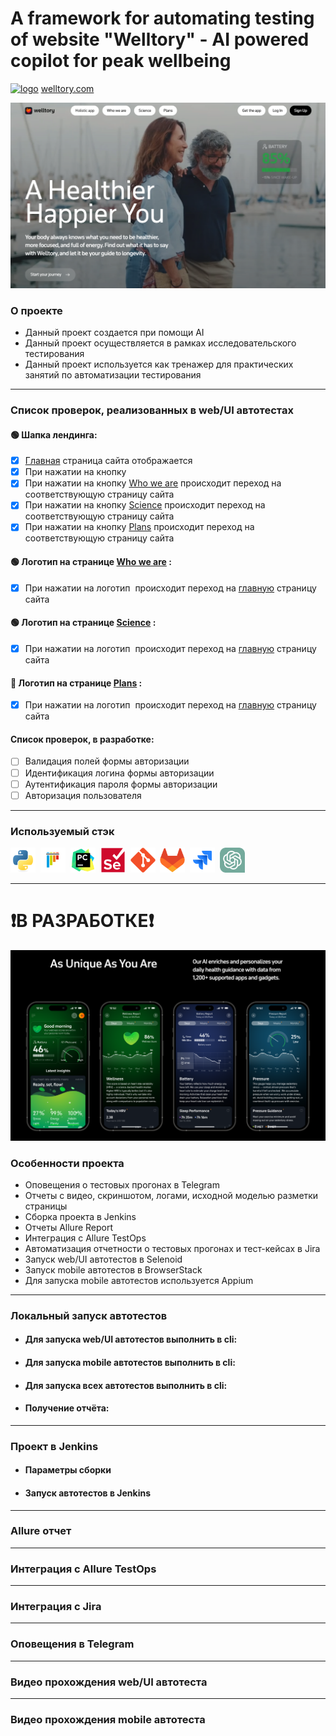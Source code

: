 # A framework for automating testing of website "Welltory" - AI powered copilot for peak wellbeing
<a href="https://welltory.com" class="logo header-logo"> <img class="logo__img" src="https://welltory.com/wp-content/themes/Divi-child/img/hrt3.png" alt="logo"></a> <a target="_blank" href="https://www.welltory.com/">welltory.com</a>

![main page screenshot](/pictures/lending.png)

### О проекте

* Данный проект создается при помощи AI 
* Данный проект осуществляется в рамках исследовательского тестирования
* Данный проект используется как тренажер для практических занятий по автоматизации тестирования

----

### Список проверок, реализованных в web/UI автотестах

#### 🟢 Шапка лендинга:

- [x] <a target="_blank" href="https://welltory.com">Главная</a> страница сайта отображается
- [x] При нажатии на кнопку 
- [x] При нажатии на кнопку <a target="_blank" href="https://welltory.com/who-we-are">Who we are</a> происходит переход на соответствующую страницу сайта
- [x] При нажатии на кнопку <a target="_blank" href="https://welltory.com/science">Science</a> происходит переход на соответствующую страницу сайта
- [x] При нажатии на кнопку <a target="_blank" href="https://welltory.com/plans">Plans</a> происходит переход на соответствующую страницу сайта
      
#### 🟢 Логотип на странице <a target="_blank" href="https://welltory.com/who-we-are">Who we are</a> :

- [x] При нажатии на логотип <img src="https://assets-global.website-files.com/660e8783c2152f6174eadc26/661304852a6aba8cccf8b761_menu%20logo.svg" alt="" width="Auto" class="image-62"> происходит переход на <a target="_blank" href="https://welltory.com">главную</a> страницу сайта

#### 🟢 Логотип на странице <a target="_blank" href="https://welltory.com/science">Science</a> :

- [x] При нажатии на логотип <img src="https://assets-global.website-files.com/660e8783c2152f6174eadc26/661304852a6aba8cccf8b761_menu%20logo.svg" alt="" width="Auto" class="image-62"> происходит переход на <a target="_blank" href="https://welltory.com">главную</a> страницу сайта


#### 🔴 Логотип на странице <a target="_blank" href="https://welltory.com/science">Plans</a> :

- [x] При нажатии на логотип <img src="https://assets-global.website-files.com/660e8783c2152f6174eadc26/661304852a6aba8cccf8b761_menu%20logo.svg" alt="" width="Auto" class="image-62"> происходит переход на <a target="_blank" href="https://welltory.com">главную</a> страницу сайта

#### Список проверок, в разработке:

- [ ] Валидация полей формы авторизации
- [ ] Идентификация логина формы авторизации
- [ ] Аутентификация пароля формы авторизации
- [ ] Авторизация пользователя

----

### Используемый стэк

<div>
  <img src="https://github.com/devicons/devicon/blob/master/icons/python/python-original.svg" title="Python" alt="Python" width="40" height="40"/>&nbsp;
  <img src="https://github.com/devicons/devicon/blob/master/icons/pytest/pytest-original.svg" title="PyTest" alt="PyTest" width="40" height="40"/>&nbsp;
  <img src="https://github.com/devicons/devicon/blob/master/icons/pycharm/pycharm-original.svg" title="PyCharm" alt="PyCharm" width="40" height="40"/>&nbsp;
  <img src="https://github.com/devicons/devicon/blob/master/icons/selenium/selenium-original.svg" title="Selenium" alt="Selenium" width="40" height="40"/>&nbsp;
  <img src="https://github.com/devicons/devicon/blob/master/icons/git/git-original.svg" title="Git" alt="Git" width="40" height="40"/>&nbsp;
  <img src="https://github.com/devicons/devicon/blob/master/icons/gitlab/gitlab-original.svg" title="GitLab" alt="GitLab" width="40" height="40"/>&nbsp;
  <img src="https://github.com/devicons/devicon/blob/master/icons/jira/jira-original.svg" title="Jira" alt="Jira" width="40" height="40"/>&nbsp;
  <img title="ChatGPT" src="pictures/icons/ChatGPT_logo.svg.png" height="40" width="40"/>
</div>

----

# ❗️В РАЗРАБОТКЕ❗️

![main page screenshot](/pictures/mobile.png)

### Особенности проекта

* Оповещения о тестовых прогонах в Telegram
* Отчеты с видео, скриншотом, логами, исходной моделью разметки страницы
* Сборка проекта в Jenkins
* Отчеты Allure Report
* Интеграция с Allure TestOps
* Автоматизация отчетности о тестовых прогонах и тест-кейсах в Jira
* Запуск web/UI автотестов в Selenoid
* Запуск mobile автотестов в BrowserStack
* Для запуска mobile автотестов используется Appium

----

### Локальный запуск автотестов

* #### Для запуска web/UI автотестов выполнить в cli:

* #### Для запуска mobile автотестов выполнить в cli:

* #### Для запуска всех автотестов выполнить в cli:

* #### Получение отчёта:

----

### Проект в Jenkins

* #### Параметры сборки

* #### Запуск автотестов в Jenkins

----

### Allure отчет

----

### Интеграция с Allure TestOps

----

### Интеграция с Jira

----

### Оповещения в Telegram

----

### Видео прохождения web/UI автотеста

----

### Видео прохождения mobile автотеста

